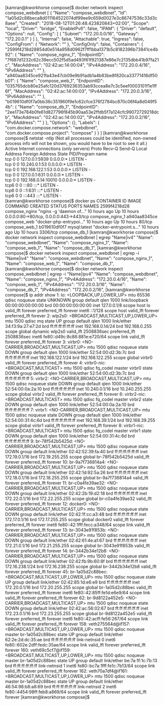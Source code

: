 [kamran@kworkhorse compose]$ docker network inspect compose_webdbnet
[
    {
        "Name": "compose_webdbnet",
        "Id": "1a05d2c88beca8d011164522074df99ee9c659d0027e3c86747536c33d3c8aee",
        "Created": "2018-08-12T01:26:48.423820843+02:00",
        "Scope": "local",
        "Driver": "bridge",
        "EnableIPv6": false,
        "IPAM": {
            "Driver": "default",
            "Options": null,
            "Config": [
                {
                    "Subnet": "172.20.0.0/16",
                    "Gateway": "172.20.0.1"
                }
            ]
        },
        "Internal": false,
        "Attachable": true,
        "Ingress": false,
        "ConfigFrom": {
            "Network": ""
        },
        "ConfigOnly": false,
        "Containers": {
            "2599f4218d28854d0e514a958d0962f7ff1bba1371b5c8182396b73841ce4b92": {
                "Name": "compose_nginx_1",
                "EndpointID": "7f687d1232c62c39ecc502f5d5ad493f61f921387e86e7c2135dbb41b97fa21c",
                "MacAddress": "02:42:ac:14:00:04",
                "IPv4Address": "172.20.0.4/16",
                "IPv6Address": ""
            },
            "a940aa8345ce921fa43e47cb09e9b91adb1a4b83be8f820ca33771416df50b01": {
                "Name": "compose_web_1",
                "EndpointID": "035765dcb80e25afc120d3769236353ab93ccea8e7c3c5eef0003101f1e1ff6f",
                "MacAddress": "02:42:ac:14:00:03",
                "IPv4Address": "172.20.0.3/16",
                "IPv6Address": ""
            },
            "b019610df0f7a0bb36c351960f9e1c62cfce376f2784bc870c06f4a8d049f54b": {
                "Name": "compose_db_1",
                "EndpointID": "2ee173e784b0fe61d827796f845b90aa53e2ffdb5f7a124cfc99072729218dcb",
                "MacAddress": "02:42:ac:14:00:02",
                "IPv4Address": "172.20.0.2/16",
                "IPv6Address": ""
            }
        },
        "Options": {},
        "Labels": {
            "com.docker.compose.network": "webdbnet",
            "com.docker.compose.project": "compose"
        }
    }
]
[kamran@kworkhorse compose]$ netstat -ntlp
(Not all processes could be identified, non-owned process info
 will not be shown, you would have to be root to see it all.)
Active Internet connections (only servers)
Proto Recv-Q Send-Q Local Address           Foreign Address         State       PID/Program name    
tcp        0      0 127.0.0.1:5939          0.0.0.0:*               LISTEN      -                   
tcp        0      0 10.240.0.1:53           0.0.0.0:*               LISTEN      -                   
tcp        0      0 192.168.122.1:53        0.0.0.0:*               LISTEN      -                   
tcp        0      0 127.0.0.1:631           0.0.0.0:*               LISTEN      -                   
tcp        0      0 192.168.0.14:10010      0.0.0.0:*               LISTEN      -                   
tcp6       0      0 :::80                   :::*                    LISTEN      -                   
tcp6       0      0 ::1:631                 :::*                    LISTEN      -                   
tcp6       0      0 :::443                  :::*                    LISTEN      -                   
[kamran@kworkhorse compose]$ docker ps
CONTAINER ID        IMAGE               COMMAND                  CREATED             STATUS              PORTS                                      NAMES
2599f4218d28        compose_nginx       "nginx -g 'daemon of…"   10 hours ago        Up 10 hours         0.0.0.0:80->80/tcp, 0.0.0.0:443->443/tcp   compose_nginx_1
a940aa8345ce        compose_web         "docker-php-entrypoi…"   10 hours ago        Up 10 hours         80/tcp                                     compose_web_1
b019610df0f7        mysql:latest        "docker-entrypoint.s…"   10 hours ago        Up 10 hours         3306/tcp                                   compose_db_1
[kamran@kworkhorse compose]$ docker network inspect compose_webdbnet | egrep "Name|iv4"
        "Name": "compose_webdbnet",
                "Name": "compose_nginx_1",
                "Name": "compose_web_1",
                "Name": "compose_db_1",
[kamran@kworkhorse compose]$ docker network inspect compose_webdbnet | egrep -i "Name|iv4"
        "Name": "compose_webdbnet",
                "Name": "compose_nginx_1",
                "Name": "compose_web_1",
                "Name": "compose_db_1",
[kamran@kworkhorse compose]$ docker network inspect compose_webdbnet | egrep -i "Name|ipv4"
        "Name": "compose_webdbnet",
                "Name": "compose_nginx_1",
                "IPv4Address": "172.20.0.4/16",
                "Name": "compose_web_1",
                "IPv4Address": "172.20.0.3/16",
                "Name": "compose_db_1",
                "IPv4Address": "172.20.0.2/16",
[kamran@kworkhorse compose]$ ip addr show
1: lo: <LOOPBACK,UP,LOWER_UP> mtu 65536 qdisc noqueue state UNKNOWN group default qlen 1000
    link/loopback 00:00:00:00:00:00 brd 00:00:00:00:00:00
    inet 127.0.0.1/8 scope host lo
       valid_lft forever preferred_lft forever
    inet6 ::1/128 scope host 
       valid_lft forever preferred_lft forever
2: wlp2s0: <BROADCAST,MULTICAST,UP,LOWER_UP> mtu 1500 qdisc mq state UP group default qlen 1000
    link/ether 34:f3:9a:27:e7:2d brd ff:ff:ff:ff:ff:ff
    inet 192.168.0.14/24 brd 192.168.0.255 scope global dynamic wlp2s0
       valid_lft 2508836sec preferred_lft 2508836sec
    inet6 fe80::d49c:8c86:881e:e720/64 scope link 
       valid_lft forever preferred_lft forever
3: virbr0: <NO-CARRIER,BROADCAST,MULTICAST,UP> mtu 1500 qdisc noqueue state DOWN group default qlen 1000
    link/ether 52:54:00:d2:3b:7c brd ff:ff:ff:ff:ff:ff
    inet 192.168.122.1/24 brd 192.168.122.255 scope global virbr0
       valid_lft forever preferred_lft forever
4: virbr0-nic: <BROADCAST,MULTICAST> mtu 1500 qdisc fq_codel master virbr0 state DOWN group default qlen 1000
    link/ether 52:54:00:d2:3b:7c brd ff:ff:ff:ff:ff:ff
5: virbr2: <NO-CARRIER,BROADCAST,MULTICAST,UP> mtu 1500 qdisc noqueue state DOWN group default qlen 1000
    link/ether 52:54:00:0a:2a:10 brd ff:ff:ff:ff:ff:ff
    inet 10.240.0.1/16 brd 10.240.255.255 scope global virbr2
       valid_lft forever preferred_lft forever
6: virbr2-nic: <BROADCAST,MULTICAST> mtu 1500 qdisc fq_codel master virbr2 state DOWN group default qlen 1000
    link/ether 52:54:00:0a:2a:10 brd ff:ff:ff:ff:ff:ff
7: virbr1: <NO-CARRIER,BROADCAST,MULTICAST,UP> mtu 1500 qdisc noqueue state DOWN group default qlen 1000
    link/ether 52:54:00:31:4c:6d brd ff:ff:ff:ff:ff:ff
    inet 192.168.39.1/24 brd 192.168.39.255 scope global virbr1
       valid_lft forever preferred_lft forever
8: virbr1-nic: <BROADCAST,MULTICAST> mtu 1500 qdisc fq_codel master virbr1 state DOWN group default qlen 1000
    link/ether 52:54:00:31:4c:6d brd ff:ff:ff:ff:ff:ff
9: br-78f542b5425d: <NO-CARRIER,BROADCAST,MULTICAST,UP> mtu 1500 qdisc noqueue state DOWN group default 
    link/ether 02:42:52:39:fa:40 brd ff:ff:ff:ff:ff:ff
    inet 172.19.0.1/16 brd 172.19.255.255 scope global br-78f542b5425d
       valid_lft forever preferred_lft forever
10: br-9a7f736814a4: <NO-CARRIER,BROADCAST,MULTICAST,UP> mtu 1500 qdisc noqueue state DOWN group default 
    link/ether 02:42:1d:92:5a:26 brd ff:ff:ff:ff:ff:ff
    inet 172.18.0.1/16 brd 172.18.255.255 scope global br-9a7f736814a4
       valid_lft forever preferred_lft forever
11: br-c0a4fe39ae32: <NO-CARRIER,BROADCAST,MULTICAST,UP> mtu 1500 qdisc noqueue state DOWN group default 
    link/ether 02:42:2b:19:d2:18 brd ff:ff:ff:ff:ff:ff
    inet 172.22.0.1/16 brd 172.22.255.255 scope global br-c0a4fe39ae32
       valid_lft forever preferred_lft forever
12: docker0: <NO-CARRIER,BROADCAST,MULTICAST,UP> mtu 1500 qdisc noqueue state DOWN group default 
    link/ether 02:42:1f:cc:a3:48 brd ff:ff:ff:ff:ff:ff
    inet 172.17.0.1/16 brd 172.17.255.255 scope global docker0
       valid_lft forever preferred_lft forever
    inet6 fe80::42:1fff:fecc:a348/64 scope link 
       valid_lft forever preferred_lft forever
13: br-3043e91f853b: <NO-CARRIER,BROADCAST,MULTICAST,UP> mtu 1500 qdisc noqueue state DOWN group default 
    link/ether 02:42:61:4e:a1:67 brd ff:ff:ff:ff:ff:ff
    inet 172.21.0.1/16 brd 172.21.255.255 scope global br-3043e91f853b
       valid_lft forever preferred_lft forever
14: br-3442b34e12b8: <NO-CARRIER,BROADCAST,MULTICAST,UP> mtu 1500 qdisc noqueue state DOWN group default 
    link/ether 02:42:fb:9b:60:8f brd ff:ff:ff:ff:ff:ff
    inet 172.16.238.1/24 brd 172.16.238.255 scope global br-3442b34e12b8
       valid_lft forever preferred_lft forever
45: br-1a05d2c88bec: <BROADCAST,MULTICAST,UP,LOWER_UP> mtu 1500 qdisc noqueue state UP group default 
    link/ether 02:42:85:1d:e6:e9 brd ff:ff:ff:ff:ff:ff
    inet 172.20.0.1/16 brd 172.20.255.255 scope global br-1a05d2c88bec
       valid_lft forever preferred_lft forever
    inet6 fe80::42:85ff:fe1d:e6e9/64 scope link 
       valid_lft forever preferred_lft forever
62: br-9d8122a452e5: <NO-CARRIER,BROADCAST,MULTICAST,UP> mtu 1500 qdisc noqueue state DOWN group default 
    link/ether 02:42:ac:56:02:67 brd ff:ff:ff:ff:ff:ff
    inet 172.23.0.1/16 brd 172.23.255.255 scope global br-9d8122a452e5
       valid_lft forever preferred_lft forever
    inet6 fe80::42:acff:fe56:267/64 scope link 
       valid_lft forever preferred_lft forever
158: veth275564d@if157: <BROADCAST,MULTICAST,UP,LOWER_UP> mtu 1500 qdisc noqueue master br-1a05d2c88bec state UP group default 
    link/ether 62:2e:2d:dc:35:ae brd ff:ff:ff:ff:ff:ff link-netnsid 0
    inet6 fe80::602e:2dff:fedc:35ae/64 scope link 
       valid_lft forever preferred_lft forever
160: veth69c5cf7@if159: <BROADCAST,MULTICAST,UP,LOWER_UP> mtu 1500 qdisc noqueue master br-1a05d2c88bec state UP group default 
    link/ether be:7a:1f:1c:7b:13 brd ff:ff:ff:ff:ff:ff link-netnsid 1
    inet6 fe80::bc7a:1fff:fe1c:7b13/64 scope link 
       valid_lft forever preferred_lft forever
162: veth70a7df4@if161: <BROADCAST,MULTICAST,UP,LOWER_UP> mtu 1500 qdisc noqueue master br-1a05d2c88bec state UP group default 
    link/ether 46:54:98:b8:a8:69 brd ff:ff:ff:ff:ff:ff link-netnsid 2
    inet6 fe80::4454:98ff:feb8:a869/64 scope link 
       valid_lft forever preferred_lft forever
[kamran@kworkhorse compose]$ 

